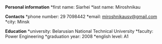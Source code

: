 __Personal information__
*first name: Siarhei
*last name: Miroshnikau

__Contacts__
*phone number: 29 7098442
*email: miroshnikausv@gmail.com
*city: Minsk

__Education__
*university: Belarusian National Technical University
*faculty: Power Engineering
*graduation year: 2008
*english level: A1
